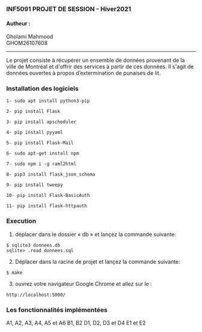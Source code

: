 ### INF5091 PROJET DE SESSION - Hiver2021


#### Autheur : 
Gholami Mahmood<br>
GHOM26107608

----
Le projet consiste à récupérer un ensemble de données provenant de la ville de Montréal et d'offrir des services à partir de ces données. Il s'agit de données ouvertes à propos d’extermination de punaises de lit.

### __Installation des logiciels__

```
1- sudo apt install python3-pip
```
```
2- pip install Flask
```
```
3- pip install apscheduler
```
```
4- pip install pyyaml
```
```
5- pip install Flask-Mail
```
```
6- sudo apt-get install npm
```
```
7- sudo npm i -g raml2html
```
```
8- pip3 install flask_json_schema
```
```
9- pip install tweepy
```
```
10- pip install Flask-BasicAuth
```
```
11- pip install flask-httpauth
```


### __Execution__

1) déplacer dans le dossier « db » et lançez la commande suivante:
```
$ sqlite3 donnees.db
sqlite> .read donnees.sql
```
2) Déplacer dans la racine de projet et lançez la commande suivante:
```
$ make
```
3) ouvrez votre navigateur Google Chrome et allez sur le :
```
http://localhost:5000/
```

### __Les fonctionnalités implémentées__

A1, A2, A3, A4, A5 et A6
B1, B2
D1, D2, D3 et D4
E1 et E2

